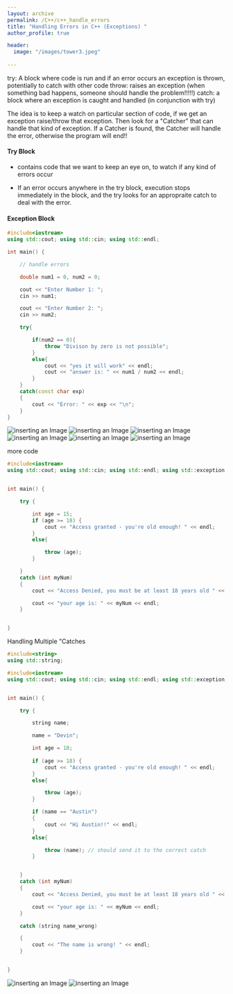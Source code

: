 ```yaml
---
layout: archive
permalink: /C++/c++_handle_errors
title: "Handling Errors in C++ (Exceptions) "
author_profile: true

header:
  image: "/images/tower3.jpeg"
  
---
```


try: A block where code is run and if an error occurs an exception is thrown, potentially to catch with other code
throw: raises an exception (when something bad happens, someone should handle the problem!!!!!)
catch: a block where an exception is caught and handled (in conjunction with try)


The idea is to keep a watch on particular section of code, if we get an exception raise/throw that exception. Then look for a "Catcher" that can handle that kind of exception. If a Catcher is found, the Catcher will handle the error, otherwise the program will end!!


#### Try Block
- contains code that we want to keep an eye on, to watch if any kind of errors occur

- If an error occurs anywhere in the try block, execution stops immediately in the block, and the try looks for an appropraite catch to deal with the error.


#### Exception Block

```cpp
#include<iostream>
using std::cout; using std::cin; using std::endl;

int main() {

    // handle errors

    double num1 = 0, num2 = 0;

    cout << "Enter Number 1: ";
    cin >> num1;

    cout << "Enter Number 2: ";
    cin >> num2;

    try{

        if(num2 == 0){
            throw "Divison by zero is not possible";
        }
        else{
            cout << "yes it will work" << endl;
            cout << "answer is: " << num1 / num2 << endl;       
        }
    }
    catch(const char exp)
    {
        cout << "Error: " << exp << "\n";
    }
}
```

![inserting an Image](/images/C++/errors/Page3.jpg)
![inserting an Image](/images/C++/errors/Page4.jpg)
![inserting an Image](/images/C++/errors/Page5.jpg)
![inserting an Image](/images/C++/errors/Page6.jpg)
![inserting an Image](/images/C++/errors/Page7.jpg)
![inserting an Image](/images/C++/errors/Page8.jpg)




more code

```cpp
#include<iostream>
using std::cout; using std::cin; using std::endl; using std::exception;


int main() {

    try {

        int age = 15;
        if (age >= 18) {
            cout << "Access granted - you're old enough! " << endl;
        }
        else{

            throw (age);
        }

    }
    catch (int myNum)
    {
        cout << "Access Denied, you must be at least 18 years old " << endl;

        cout << "your age is: " << myNum << endl;
    }


}
```

Handling Multiple "Catches

```cpp
#include<string>
using std::string;

#include<iostream>
using std::cout; using std::cin; using std::endl; using std::exception;


int main() {

    try {

        string name;

        name = "Devin";

        int age = 18;
    
        if (age >= 18) {
            cout << "Access granted - you're old enough! " << endl;
        }
        else{

            throw (age);
        }

        if (name == "Austin")
        {
            cout << "Hi Austin!!" << endl;
        }
        else{

            throw (name); // should send it to the correct catch 
        }


    }
    catch (int myNum)
    {
        cout << "Access Denied, you must be at least 18 years old " << endl;

        cout << "your age is: " << myNum << endl;
    }

    catch (string name_wrong)

    {
        cout << "The name is wrong! " << endl;
    }


}
```


![inserting an Image](/images/C++/errors/Page1.jpg)
![inserting an Image](/images/C++/errors/Page2.jpg)